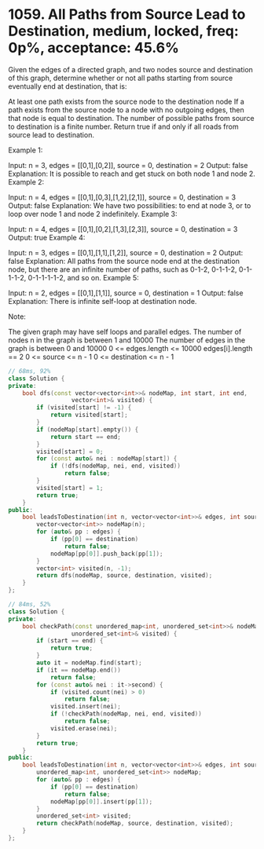 # 1059. All Paths from Source Lead to Destination, medium, locked, freq: 0p%, acceptance: 45.6%

Given the edges of a directed graph, and two nodes source and destination of this graph, determine whether or not all paths starting from source eventually end at destination, that is:

At least one path exists from the source node to the destination node
If a path exists from the source node to a node with no outgoing edges, then that node is equal to destination.
The number of possible paths from source to destination is a finite number.
Return true if and only if all roads from source lead to destination.

 

Example 1:



Input: n = 3, edges = [[0,1],[0,2]], source = 0, destination = 2
Output: false
Explanation: It is possible to reach and get stuck on both node 1 and node 2.
Example 2:



Input: n = 4, edges = [[0,1],[0,3],[1,2],[2,1]], source = 0, destination = 3
Output: false
Explanation: We have two possibilities: to end at node 3, or to loop over node 1 and node 2 indefinitely.
Example 3:



Input: n = 4, edges = [[0,1],[0,2],[1,3],[2,3]], source = 0, destination = 3
Output: true
Example 4:



Input: n = 3, edges = [[0,1],[1,1],[1,2]], source = 0, destination = 2
Output: false
Explanation: All paths from the source node end at the destination node, but there are an infinite number of paths, such as 0-1-2, 0-1-1-2, 0-1-1-1-2, 0-1-1-1-1-2, and so on.
Example 5:



Input: n = 2, edges = [[0,1],[1,1]], source = 0, destination = 1
Output: false
Explanation: There is infinite self-loop at destination node.
 

Note:

The given graph may have self loops and parallel edges.
The number of nodes n in the graph is between 1 and 10000
The number of edges in the graph is between 0 and 10000
0 <= edges.length <= 10000
edges[i].length == 2
0 <= source <= n - 1
0 <= destination <= n - 1

```c++
// 68ms, 92%
class Solution {
private:
    bool dfs(const vector<vector<int>>& nodeMap, int start, int end,
                  vector<int>& visited) {
        if (visited[start] != -1) {
            return visited[start];
        }
        if (nodeMap[start].empty()) {
            return start == end;
        }
        visited[start] = 0;
        for (const auto& nei : nodeMap[start]) {
            if (!dfs(nodeMap, nei, end, visited))
                return false;
        }
        visited[start] = 1;
        return true;
    }
public:
    bool leadsToDestination(int n, vector<vector<int>>& edges, int source, int destination) {
        vector<vector<int>> nodeMap(n);
        for (auto& pp : edges) {
            if (pp[0] == destination)
                return false;
            nodeMap[pp[0]].push_back(pp[1]);
        }
        vector<int> visited(n, -1);
        return dfs(nodeMap, source, destination, visited);
    }
};

// 84ms, 52%
class Solution {
private:
    bool checkPath(const unordered_map<int, unordered_set<int>>& nodeMap, int start, int end,
                  unordered_set<int>& visited) {
        if (start == end) {
            return true;
        }
        auto it = nodeMap.find(start);
        if (it == nodeMap.end())
            return false;
        for (const auto& nei : it->second) {
            if (visited.count(nei) > 0)
                return false;
            visited.insert(nei);
            if (!checkPath(nodeMap, nei, end, visited))
                return false;
            visited.erase(nei);
        }
        return true;
    }
public:
    bool leadsToDestination(int n, vector<vector<int>>& edges, int source, int destination) {
        unordered_map<int, unordered_set<int>> nodeMap;
        for (auto& pp : edges) {
            if (pp[0] == destination)
                return false;
            nodeMap[pp[0]].insert(pp[1]);
        }
        unordered_set<int> visited;
        return checkPath(nodeMap, source, destination, visited);
    }
};
```
